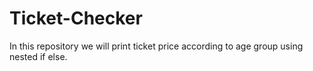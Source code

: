 # Ticket-Checker
In this repository we will print ticket price according to age group using nested if else. 
